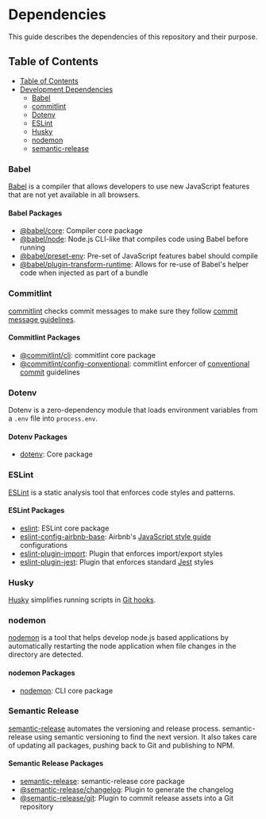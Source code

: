 # Dependencies

This guide describes the dependencies of this repository and their purpose.

## Table of Contents
- [Table of Contents](#table-of-contents)
- [Development Dependencies](#development-dependencies)
  - [Babel](#babel)
  - [commitlint](#commitlint)
  - [Dotenv](#dotenv)
  - [ESLint](#eslint)
  - [Husky](#husky)
  - [nodemon](#nodemon)
  - [semantic-release](#semantic-release)

### Babel

[Babel](https://babeljs.io)
is a compiler that allows developers to use new JavaScript features that are not yet available in all browsers.

#### Babel Packages

- [@babel/core](https://www.npmjs.com/package/@babel/core):
  Compiler core package
- [@babel/node](https://www.npmjs.com/package/@babel/preset-react):
  Node.js CLI-like that compiles code using Babel before running
- [@babel/preset-env](https://www.npmjs.com/package/@babel/preset-env):
  Pre-set of JavaScript features babel should compile
- [@babel/plugin-transform-runtime](https://www.npmjs.com/package/@babel/plugin-transform-runtime):
  Allows for re-use of Babel's helper code when injected as part of a bundle

### Commitlint

[commitlint](https://commitlint.js.org/)
checks commit messages to make sure they follow
[commit message guidelines](https://github.com/webex/components/blob/master/CONTRIBUTING.md#git-commit).

#### Commitlint Packages

- [@commitlint/cli](https://www.npmjs.com/package/@commitlint/cli):
  commitlint core package
- [@commitlint/config-conventional](https://www.npmjs.com/package/@commitlint/config-conventional):
  commitlint enforcer of [conventional commit](https://conventionalcommits.org/) guidelines

### Dotenv

Dotenv is a zero-dependency module that loads environment variables from a `.env` file into `process.env`.

#### Dotenv Packages

- [dotenv](https://www.npmjs.com/package/dotenv):
  Core package

### ESLint

[ESLint](https://eslint.org/) is a static analysis tool that enforces code styles and patterns.

#### ESLint Packages

- [eslint](https://www.npmjs.com/package/eslint):
  ESLint core package
- [eslint-config-airbnb-base](https://www.npmjs.com/package/eslint-config-airbnb-base):
  Airbnb's
  [JavaScript style guide](https://github.com/airbnb/javascript#airbnb-javascript-style-guide-)
  configurations
- [eslint-plugin-import](https://www.npmjs.com/package/eslint-plugin-import):
  Plugin that enforces import/export styles
- [eslint-plugin-jest](https://www.npmjs.com/package/eslint-plugin-jest):
  Plugin that enforces standard [Jest](https://jestjs.io) styles

### Husky

[Husky](https://github.com/typicode/husky#husky) simplifies running scripts in
[Git hooks](https://git-scm.com/book/en/v2/Customizing-Git-Git-Hooks).

### nodemon

[nodemon](https://nodemon.io/) is a tool that helps develop node.js based applications by
automatically restarting the node application when file changes in the directory are detected.

#### nodemon Packages

- [nodemon](https://www.npmjs.com/package/nodemon):
  CLI core package

### Semantic Release

[semantic-release](https://semantic-release.gitbook.io/semantic-release/)
automates the versioning and release process.
semantic-release using semantic versioning to find the next version.
It also takes care of updating all packages, pushing back to Git and publishing to NPM.

#### Semantic Release Packages

- [semantic-release](https://www.npmjs.com/package/semantic-release):
  semantic-release core package
- [@semantic-release/changelog](https://www.npmjs.com/package/@semantic-release/changelog):
  Plugin to generate the changelog
- [@semantic-release/git](https://www.npmjs.com/package/@semantic-release/git):
  Plugin to commit release assets into a Git repository
